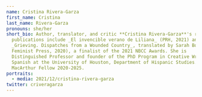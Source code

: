```yaml
---
name: Cristina Rivera-Garza
first_name: Cristina
last_name: Rivera-Garza
pronouns: she/her
short_bio: Author, translator, and critic **Cristina Rivera-Garza**'s recent
  publications include _El invencible verano de Liliana_ (PRH, 2021) and
  _Grieving. Dispatches from a Wounded Country_, translated by Sarah Booker (The
  Feminist Press, 2020), a finalist of the 2021 NBCC Awards. She is
  Distinguished Professor and founder of the PhD Program in Creative Writing in
  Spanish at the University of Houston, Department of Hispanic Studies. She is a
  MacArthur Fellow 2020-2025.
portraits:
  - media: 2021/12/cristina-rivera-garza
twitter: criveragarza
---
```

